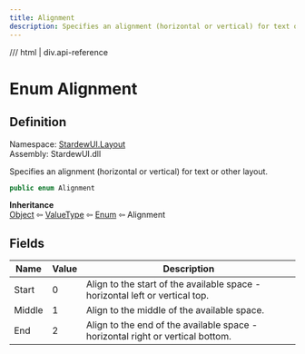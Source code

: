 ```yaml
---
title: Alignment
description: Specifies an alignment (horizontal or vertical) for text or other layout.
---
```


<link rel="stylesheet" href="/StardewUI/stylesheets/reference.css" />

/// html | div.api-reference

# Enum Alignment

## Definition

<div class="api-definition" markdown>

Namespace: [StardewUI.Layout](index.md)  
Assembly: StardewUI.dll  

</div>

Specifies an alignment (horizontal or vertical) for text or other layout.

```cs
public enum Alignment
```

**Inheritance**  
[Object](https://learn.microsoft.com/en-us/dotnet/api/system.object) ⇦ [ValueType](https://learn.microsoft.com/en-us/dotnet/api/system.valuetype) ⇦ [Enum](https://learn.microsoft.com/en-us/dotnet/api/system.enum) ⇦ Alignment

## Fields

 | Name | Value | Description |
| --- | --- | --- |
| <a id="start">Start</a> | 0 | Align to the start of the available space - horizontal left or vertical top. | 
| <a id="middle">Middle</a> | 1 | Align to the middle of the available space. | 
| <a id="end">End</a> | 2 | Align to the end of the available space - horizontal right or vertical bottom. | 

